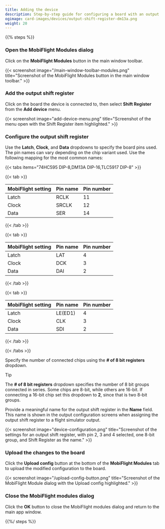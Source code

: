 ```yaml
---
title: Adding the device
description: Step-by-step guide for configuring a board with an output shift register in MobiFlight.
ogimage: card-images/devices/output-shift-register-dm13a.png
weight: 20
---
```


{{% steps %}}

### Open the MobiFlight Modules dialog

Click on the **MobiFlight Modules** button in the main window toolbar.

{{< screenshot image="/main-window-toolbar-modules.png" title="Screenshot of the MobiFlight Modules button in the main window toolbar." >}}

### Add the output shift register

Click on the board the device is connected to, then select **Shift Register** from the **Add device** menu.

{{< screenshot image="add-device-menu.png" title="Screenshot of the menu open with the Shift Register item highlighted." >}}

### Configure the output shift register

Use the **Latch**, **Clock**, and **Data** dropdowns to specify the board pins used. The pin names can vary depending on the chip variant used. Use the following mapping for the most common names:

{{< tabs items="74HC595 DIP-8,DM13A DIP-16,TLC5917 DIP-8" >}}

{{< tab >}}

| MobiFlight setting | Pin name | Pin number |
| ------------------ | -------- | ---------- |
| Latch              | RCLK     | 11         |
| Clock              | SRCLK    | 12         |
| Data               | SER      | 14         |

{{< /tab >}}

{{< tab >}}

| MobiFlight setting | Pin name | Pin number |
| ------------------ | -------- | ---------- |
| Latch              | LAT      | 4          |
| Clock              | DCK      | 3          |
| Data               | DAI      | 2          |

{{< /tab >}}

{{< tab >}}

| MobiFlight setting | Pin name | Pin number |
| ------------------ | -------- | ---------- |
| Latch              | LE(ED1)  | 4          |
| Clock              | CLK      | 3          |
| Data               | SDI      | 2          |

{{< /tab >}}

{{< /tabs >}}

Specify the number of connected chips using the **# of 8 bit registers** dropdown.

> [!TIP]
> The **# of 8 bit registers** dropdown specifies the number of 8 bit groups connected
> in series. Some chips are 8-bit, while others are 16-bit. If connecting a 16-bit chip
> set this dropdown to **2**, since that is two 8-bit groups.

Provide a meaningful name for the output shift register in the **Name** field. This name is shown in the output configuration screens when assigning the output shift register to a flight simulator output.

{{< screenshot image="device-configuration.png" title="Screenshot of the settings for an output shift register, with pin 2, 3 and 4 selected, one 8-bit group, and Shift Register as the name." >}}

### Upload the changes to the board

Click the **Upload config** button at the bottom of the **MobiFlight Modules** tab to upload the modified configuration to the board.

{{< screenshot image="/upload-config-button.png" title="Screenshot of the MobiFlight Module dialog with the Upload config highlighted." >}}

### Close the MobiFlight modules dialog

Click the **OK** button to close the MobiFlight modules dialog and return to the main app window.

{{%/ steps %}}
